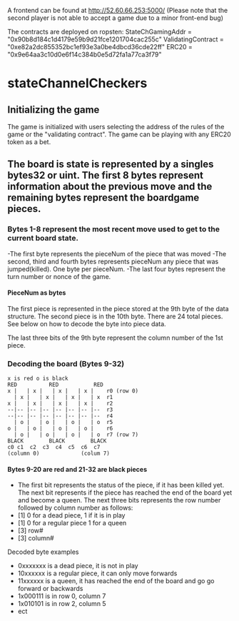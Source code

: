 A frontend can be found at http://52.60.66.253:5000/ (Please note that the second player is not able to accept a game due to a minor front-end bug)

The contracts are deployed on ropsten:
StateChGamingAddr = "0x90b8d184c1d4179e59b9d21fce1201704cac255c"
ValidatingContract = "0xe82a2dc855352bc1ef93e3a0be4dbcd36cde22ff"
ERC20 = "0x9e64aa3c10d0e6f14c384b0e5d72fa1a77ca3f79"

# stateChannelCheckers

## Initializing the game
The game is initialized with users selecting the address of the rules of the game or the "validating contract".
The game can be playing with any ERC20 token as a bet.

## The board is state is represented by a singles bytes32 or uint. The first 8 bytes represent information about the previous move and the remaining bytes represent the boardgame pieces.


### Bytes 1-8 represent the most recent move used to get to the current board state.
-The first byte represents the pieceNum of the piece that was moved
-The second, third and fourth bytes represents pieceNum any piece that was jumped(killed). One byte per pieceNum.
-The last four bytes represent the turn number or nonce of the game.

#### PieceNum as bytes
The first piece is represented in the piece stored at the 9th byte of the data structure. The second piece is in the 10th byte. There are 24 total pieces. See below on how to decode the byte into piece data.

The last three bits of the 9th byte represent the column number of the 1st piece.

### Decoding the board (Bytes 9-32)
```
x is red o is black
RED          RED           RED
x |   | x |   | x |   | x |    r0 (row 0)
  | x |   | x |   | x |   | x  r1
x |   | x |   | x |   | x |    r2
--|-- |-- |-- |-- |-- |-- |--  r3
--|-- |-- |-- |-- |-- |-- |--  r4
  | o |   | o |   | o |   | o  r5
o |   | o |   | o |   | o |    r6
  | o |   | o |   | o |   | o  r7 (row 7)
BLACK        BLACK        BLACK
c0 c1  c2  c3  c4  c5  c6  c7 
(column 0)             (colum 7)
```
#### Bytes 9-20 are red and 21-32 are black pieces


- The first bit represents the status of the piece, if it has been killed yet. The next bit represents if the piece has reached the end of the board yet and become a queen. The next three bits represents the row number followed by column number as follows:
- [1] 0 for a dead piece, 1 if it is in play
- [1] 0 for a regular piece 1 for a queen
- [3] row#
- [3] column#

Decoded byte examples
- 0xxxxxxx is a dead piece, it is not in play
- 10xxxxxx is a regular piece, it can only move forwards
- 11xxxxxx is a queen, it has reached the end of the board and go go forward or backwards
- 1x000111 is in row 0, column 7
- 1x010101 is in row 2, column 5
- ect





